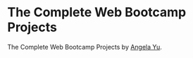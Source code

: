 # The Complete Web Bootcamp Projects

The Complete Web Bootcamp Projects by [Angela Yu](https://www.udemy.com/course/the-complete-web-development-bootcamp/). 
